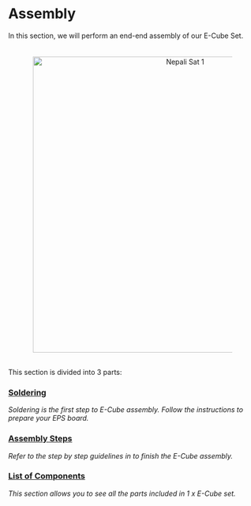 # Assembly
In this section, we will perform an end-end assembly of our E-Cube Set.

<div style="text-align: center;"><img src="/public/assembly.gif" title="Nepali Sat 1" style="max-width: 80%; height: auto; width: 600px; margin-top: 20px;" /></div>
<br>

This section is divided into 3 parts:

### [Soldering](soldering.md) 

<i> Soldering is the first step to E-Cube assembly. Follow the instructions to prepare your EPS board. </i>

### [Assembly Steps](assembly_steps.md)

<i> Refer to the step by step guidelines in to finish the E-Cube assembly. </i>

### [List of Components](list_of_components.md) 

<i> This section allows you to see all the parts included in 1 x E-Cube set. </i>

